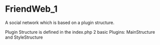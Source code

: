 FriendWeb_1
===========

A social network which is based on a plugin structure.

Plugin Structure is defined in the index.php
2 basic Plugins: MainStructure and StyleStructure

